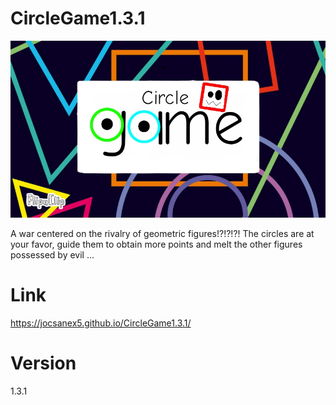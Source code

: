 # CircleGame1.3.1

![A](https://raw.githubusercontent.com/jocsanex5/CircleGame1.3.1/master/recursos/logo.png)

A war centered on the rivalry of geometric figures!?!?!?!
The circles are at your favor, guide them to obtain more 
points and melt the other figures possessed by evil ...

# Link

https://jocsanex5.github.io/CircleGame1.3.1/

# Version
1.3.1
